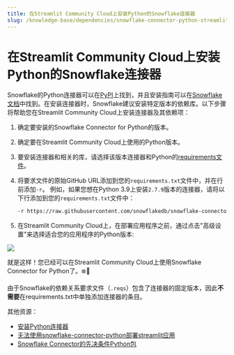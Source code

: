 ```yaml
---
title: 在Streamlit Community Cloud上安装Python的Snowflake连接器
slug: /knowledge-base/dependencies/snowflake-connector-python-streamlit-cloud
---
```


# 在Streamlit Community Cloud上安装Python的Snowflake连接器

Snowflake的Python连接器可以在[PyPI](https://pypi.org/project/snowflake-connector-python/)上找到，并且安装指南可以在[Snowflake文档](https://docs.snowflake.com/en/user-guide/python-connector-install.html#step-1-install-the-connector)中找到。在安装连接器时，Snowflake建议安装特定版本的依赖库。以下步骤将帮助您在Streamlit Community Cloud上安装连接器及其依赖项：

1. 确定要安装的Snowflake Connector for Python的版本。
2. 确定要在Streamlit Community Cloud上使用的Python版本。
3. 要安装连接器和相关的库，请选择该版本连接器和Python的[requirements文件](https://github.com/snowflakedb/snowflake-connector-python/tree/main/tested_requirements)。
4. 将要求文件的原始GitHub URL添加到您的`requirements.txt`文件中，并在行前添加`-r`。
   例如，如果您想在Python 3.9上安装`2.7.9`版本的连接器，请将以下行添加到您的`requirements.txt`文件中：

   ```bash
   -r https://raw.githubusercontent.com/snowflakedb/snowflake-connector-python/v2.7.9/tested_requirements/requirements_39.reqs
   ```

5. 在Streamlit Community Cloud上，在部署应用程序之前，通过点击"高级设置"来选择适合您的应用程序的Python版本:
<div style={{ maxWidth: '65%', marginBottom: '-3em', marginLeft: '6em', marginTop: '-2em' }}>
    <Image src="/images/streamlit-community-cloud/advanced-settings.png" />
</div>

就是这样！您已经可以在Streamlit Community Cloud上使用Snowflake Connector for Python了。❄️🎈

<Tip>

由于Snowflake的依赖关系要求文件（`.reqs`）包含了连接器的固定版本，因此**不需要**在requirements.txt中单独添加连接器的条目。

</Tip>

其他资源：

- [安装Python连接器](https://docs.snowflake.com/en/user-guide/python-connector-install.html#step-1-install-the-connector)
- [无法使用snowflake-connector-python部署streamlit应用](https://discuss.streamlit.io/t/unable-to-deploy-streamlit-app-with-snowflake-connector-python/27318)
- [Snowflake Connector的先决条件Python包](https://docs.snowflake.com/en/user-guide/python-connector-install.html#label-python-connector-prerequisites-python-packages)
